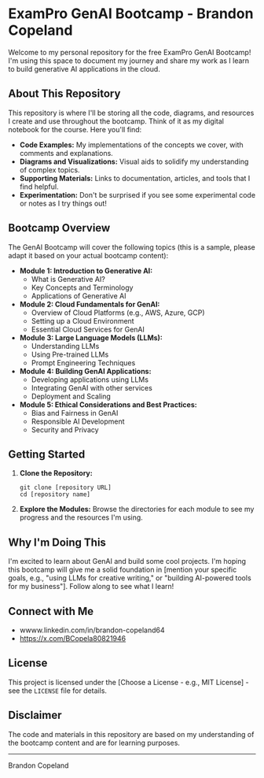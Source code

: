 # ExamPro GenAI Bootcamp - Brandon Copeland

Welcome to my personal repository for the free ExamPro GenAI Bootcamp! I'm using this space to document my journey and share my work as I learn to build generative AI applications in the cloud.

## About This Repository

This repository is where I'll be storing all the code, diagrams, and resources I create and use throughout the bootcamp. Think of it as my digital notebook for the course. Here you'll find:

*   **Code Examples:** My implementations of the concepts we cover, with comments and explanations.
*   **Diagrams and Visualizations:** Visual aids to solidify my understanding of complex topics.
*   **Supporting Materials:** Links to documentation, articles, and tools that I find helpful.
*   **Experimentation:**  Don't be surprised if you see some experimental code or notes as I try things out!

## Bootcamp Overview

The GenAI Bootcamp will cover the following topics (this is a sample, please adapt it based on your actual bootcamp content):

*   **Module 1: Introduction to Generative AI:**
    *   What is Generative AI?
    *   Key Concepts and Terminology
    *   Applications of Generative AI
*   **Module 2: Cloud Fundamentals for GenAI:**
    *   Overview of Cloud Platforms (e.g., AWS, Azure, GCP)
    *   Setting up a Cloud Environment
    *   Essential Cloud Services for GenAI
*   **Module 3: Large Language Models (LLMs):**
    *   Understanding LLMs
    *   Using Pre-trained LLMs
    *   Prompt Engineering Techniques
*   **Module 4: Building GenAI Applications:**
    *   Developing applications using LLMs
    *   Integrating GenAI with other services
    *   Deployment and Scaling
*   **Module 5: Ethical Considerations and Best Practices:**
    *   Bias and Fairness in GenAI
    *   Responsible AI Development
    *   Security and Privacy

## Getting Started

1.  **Clone the Repository:**

    ```
    git clone [repository URL]
    cd [repository name]
    ```

2.  **Explore the Modules:**  Browse the directories for each module to see my progress and the resources I'm using.

## Why I'm Doing This

I'm excited to learn about GenAI and build some cool projects.  I'm hoping this bootcamp will give me a solid foundation in [mention your specific goals, e.g., "using LLMs for creative writing," or "building AI-powered tools for my business"].  Follow along to see what I learn!

## Connect with Me

*   wwww.linkedin.com/in/brandon-copeland64
*   https://x.com/BCopela80821946

## License

This project is licensed under the [Choose a License - e.g., MIT License] - see the `LICENSE` file for details.

## Disclaimer

The code and materials in this repository are based on my understanding of the bootcamp content and are for learning purposes.

---

Brandon Copeland

